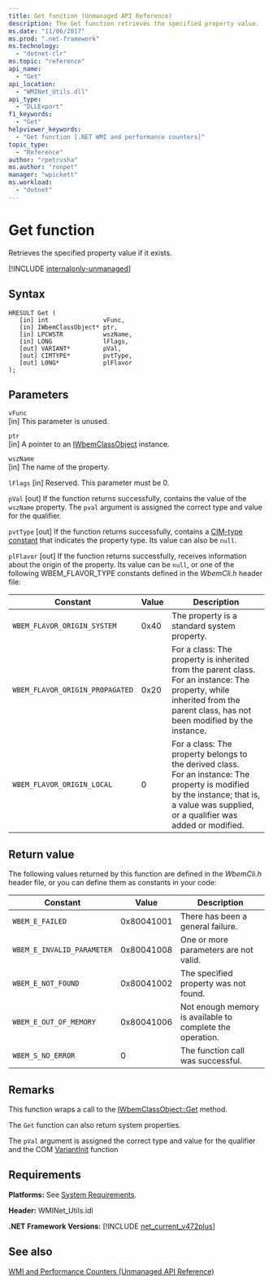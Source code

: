 ```yaml
---
title: Get function (Unmanaged API Reference)
description: The Get function retrieves the specified property value.
ms.date: "11/06/2017"
ms.prod: ".net-framework"
ms.technology: 
  - "dotnet-clr"
ms.topic: "reference"
api_name: 
  - "Get"
api_location: 
  - "WMINet_Utils.dll"
api_type: 
  - "DLLExport"
f1_keywords: 
  - "Get"
helpviewer_keywords: 
  - "Get function [.NET WMI and performance counters]"
topic_type: 
  - "Reference"
author: "rpetrusha"
ms.author: "ronpet"
manager: "wpickett"
ms.workload: 
  - "dotnet"
---
```

# Get function
Retrieves the specified property value if it exists.

[!INCLUDE [internalonly-unmanaged](../../../../includes/internalonly-unmanaged.md)]
    
## Syntax  
  
```  
HRESULT Get (
   [in] int               vFunc, 
   [in] IWbemClassObject* ptr, 
   [in] LPCWSTR           wszName,
   [in] LONG              lFlags,
   [out] VARIANT*         pVal,
   [out] CIMTYPE*         pvtType,
   [out] LONG*            plFlavor
); 
```  

## Parameters

`vFunc`  
[in] This parameter is unused.

`ptr`  
[in] A pointer to an [IWbemClassObject](https://msdn.microsoft.com/library/aa391433%28v=vs.85%29.aspx) instance.

`wszName`  
[in] The name of the property.

`lFlags`
[in] Reserved. This parameter must be 0.

`pVal` 
[out] If the function returns successfully, contains the value of the `wszName` property. The `pval` argument is assigned the correct type and value for the qualifier.

`pvtType`
[out] If the function returns successfully, contains a [CIM-type constant](https://msdn.microsoft.com/library/aa386309(v=vs.85).aspx) that indicates the property type. Its value can also be `null`. 

`plFlavor`
[out] If the function returns successfully, receives information about the origin of the property. Its value can be `null`, or one of the following WBEM_FLAVOR_TYPE constants defined in the *WbemCli.h* header file: 

|Constant  |Value  |Description  |
|---------|---------|---------|
| `WBEM_FLAVOR_ORIGIN_SYSTEM` | 0x40 | The property is a standard system property. |
| `WBEM_FLAVOR_ORIGIN_PROPAGATED` | 0x20 | For a class: The property is inherited from the parent class. </br> For an instance: The property, while inherited from the parent class, has not been modified by the instance.  |
| `WBEM_FLAVOR_ORIGIN_LOCAL` | 0 | For a class: The property belongs to the derived class. </br> For an instance: The property is modified by the instance; that is, a value was supplied, or a qualifier was added or modified. |

## Return value

The following values returned by this function are defined in the *WbemCli.h* header file, or you can define them as constants in your code:

|Constant  |Value  |Description  |
|---------|---------|---------|
|`WBEM_E_FAILED` | 0x80041001 | There has been a general failure. |
|`WBEM_E_INVALID_PARAMETER` | 0x80041008 | One or more parameters are not valid. |
|`WBEM_E_NOT_FOUND` | 0x80041002 | The specified property was not found. |
|`WBEM_E_OUT_OF_MEMORY` | 0x80041006 | Not enough memory is available to complete the operation. |
|`WBEM_S_NO_ERROR` | 0 | The function call was successful.  |
  
## Remarks

This function wraps a call to the [IWbemClassObject::Get](https://msdn.microsoft.com/library/aa391442(v=vs.85).aspx) method.

The `Get` function can also return system properties.

The `pVal` argument is assigned the correct type and value for the qualifier and the COM [VariantInit](https://msdn.microsoft.com/library/ms221402(v=vs.85).aspx) function

## Requirements  
 **Platforms:** See [System Requirements](../../../../docs/framework/get-started/system-requirements.md).  
  
 **Header:** WMINet_Utils.idl  
  
 **.NET Framework Versions:** [!INCLUDE [net_current_v472plus](../../../../includes/net-current-v472plus.md)]  
  
## See also  
[WMI and Performance Counters (Unmanaged API Reference)](index.md)

